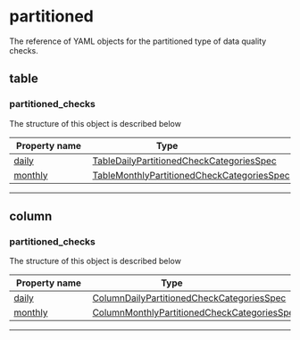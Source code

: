 



# partitioned

The reference of YAML objects for the partitioned type of data quality checks.





## table







### partitioned_checks




The structure of this object is described below

|&nbsp;Property&nbsp;name&nbsp;|&nbsp;Type&nbsp;&nbsp;&nbsp;&nbsp;&nbsp;&nbsp;&nbsp;&nbsp;&nbsp;&nbsp;&nbsp;&nbsp;&nbsp;&nbsp;&nbsp;&nbsp;&nbsp;&nbsp;&nbsp;&nbsp;&nbsp;|
|---------------|--------------------------|
|[daily](./table-daily-partitioned-checks.md#TableDailyPartitionedCheckCategoriesSpec)|[TableDailyPartitionedCheckCategoriesSpec](./table-daily-partitioned-checks.md#TableDailyPartitionedCheckCategoriesSpec)|
|[monthly](./table-monthly-partitioned-checks.md#TableMonthlyPartitionedCheckCategoriesSpec)|[TableMonthlyPartitionedCheckCategoriesSpec](./table-monthly-partitioned-checks.md#TableMonthlyPartitionedCheckCategoriesSpec)|








___




## column







### partitioned_checks




The structure of this object is described below

|&nbsp;Property&nbsp;name&nbsp;|&nbsp;Type&nbsp;&nbsp;&nbsp;&nbsp;&nbsp;&nbsp;&nbsp;&nbsp;&nbsp;&nbsp;&nbsp;&nbsp;&nbsp;&nbsp;&nbsp;&nbsp;&nbsp;&nbsp;&nbsp;&nbsp;&nbsp;|
|---------------|--------------------------|
|[daily](./column-daily-partitioned-checks.md#ColumnDailyPartitionedCheckCategoriesSpec)|[ColumnDailyPartitionedCheckCategoriesSpec](./column-daily-partitioned-checks.md#ColumnDailyPartitionedCheckCategoriesSpec)|
|[monthly](./column-monthly-partitioned-checks.md#ColumnMonthlyPartitionedCheckCategoriesSpec)|[ColumnMonthlyPartitionedCheckCategoriesSpec](./column-monthly-partitioned-checks.md#ColumnMonthlyPartitionedCheckCategoriesSpec)|








___





